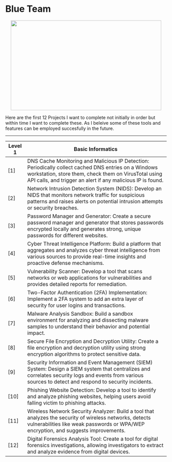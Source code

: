 # Blue Team
<p align = "center">
<img width=470px height=280px src="https://github.com/user-attachments/assets/788d06f3-5b49-453d-bd65-318691ee7ce0"/>
</p>

Here are the first 12 Projects I want to complete not initially in order but within time I want to complete these. As I beleive some of these tools and features can be employed succesfully in the future.

-------------------------------------------------------------------------------------------
Level 1 | Basic Informatics
------------------------------------------------|------------------------------------------
[1] | DNS Cache Monitoring and Malicious IP Detection: Periodically collect cached DNS entries on a Windows workstation, store them, check them on VirusTotal using API calls, and trigger an alert if any malicious IP is found.
[2] | Network Intrusion Detection System (NIDS): Develop an NIDS that monitors network traffic for suspicious patterns and raises alerts on potential intrusion attempts or security breaches.
[3] | Password Manager and Generator: Create a secure password manager and generator that stores passwords encrypted locally and generates strong, unique passwords for different websites.
[4] | Cyber Threat Intelligence Platform: Build a platform that aggregates and analyzes cyber threat intelligence from various sources to provide real-time insights and proactive defense mechanisms.
[5] | Vulnerability Scanner: Develop a tool that scans networks or web applications for vulnerabilities and provides detailed reports for remediation.
[6] | Two-Factor Authentication (2FA) Implementation: Implement a 2FA system to add an extra layer of security for user logins and transactions.
[7] | Malware Analysis Sandbox: Build a sandbox environment for analyzing and dissecting malware samples to understand their behavior and potential impact.
[8] | Secure File Encryption and Decryption Utility: Create a file encryption and decryption utility using strong encryption algorithms to protect sensitive data.
[9] | Security Information and Event Management (SIEM) System: Design a SIEM system that centralizes and correlates security logs and events from various sources to detect and respond to security incidents.
[10] | Phishing Website Detection: Develop a tool to identify and analyze phishing websites, helping users avoid falling victim to phishing attacks.
[11] | Wireless Network Security Analyzer: Build a tool that analyzes the security of wireless networks, detects vulnerabilities like weak passwords or WPA/WEP encryption, and suggests improvements.
[12] | Digital Forensics Analysis Tool: Create a tool for digital forensics investigations, allowing investigators to extract and analyze evidence from digital devices.
